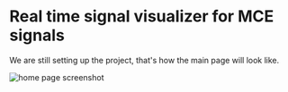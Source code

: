 Real time signal visualizer for MCE signals
===========================================

We are still setting up the project, that's how the main page will look like.

![home page screenshot](https://github.com/LorenzoMinutolo/SigViz/Documentation/homepage_screenshot.png)
